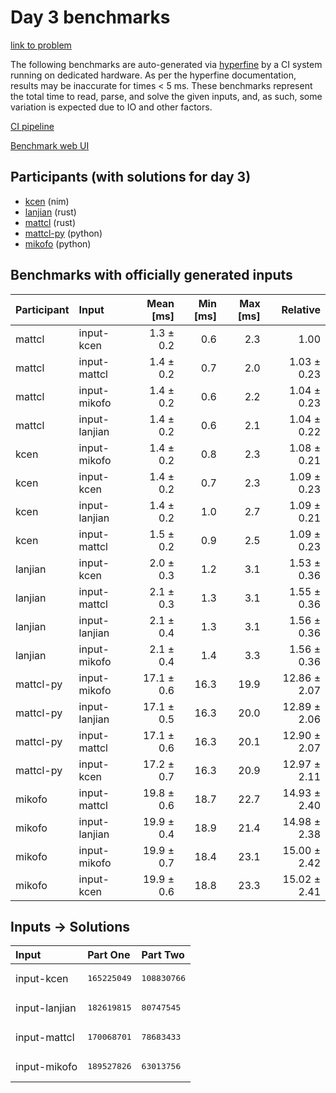 # Day 3 benchmarks

[link to problem](https://adventofcode.com/2024/day/3)

The following benchmarks are auto-generated via
[hyperfine](https://github.com/sharkdp/hyperfine) by a CI system running on
dedicated hardware. As per the hyperfine documentation, results may be
inaccurate for times < 5 ms. These benchmarks represent the total time to read,
parse, and solve the given inputs, and, as such, some variation is expected due
to IO and other factors.

[CI pipeline](http://ci.papercode.net:8080/teams/main/pipelines/aoc2024)

[Benchmark web UI](https://aoc.ancalagon.black)


## Participants (with solutions for day 3)

- [kcen](https://github.com/kcen/aoc2024) (nim)
- [lanjian](https://github.com/lanjian/aoc-2024) (rust)
- [mattcl](https://github.com/mattcl/aoc2024) (rust)
- [mattcl-py](https://github.com/mattcl/aoc2024-py) (python)
- [mikofo](https://github.com/mikofo/aoc2024) (python)


## Benchmarks with officially generated inputs

| Participant | Input | Mean [ms] | Min [ms] | Max [ms] | Relative |
|:---|:---|---:|---:|---:|---:|
| mattcl | input-kcen | 1.3 ± 0.2 | 0.6 | 2.3 | 1.00 |
| mattcl | input-mattcl | 1.4 ± 0.2 | 0.7 | 2.0 | 1.03 ± 0.23 |
| mattcl | input-mikofo | 1.4 ± 0.2 | 0.6 | 2.2 | 1.04 ± 0.23 |
| mattcl | input-lanjian | 1.4 ± 0.2 | 0.6 | 2.1 | 1.04 ± 0.22 |
| kcen | input-mikofo | 1.4 ± 0.2 | 0.8 | 2.3 | 1.08 ± 0.21 |
| kcen | input-kcen | 1.4 ± 0.2 | 0.7 | 2.3 | 1.09 ± 0.23 |
| kcen | input-lanjian | 1.4 ± 0.2 | 1.0 | 2.7 | 1.09 ± 0.21 |
| kcen | input-mattcl | 1.5 ± 0.2 | 0.9 | 2.5 | 1.09 ± 0.23 |
| lanjian | input-kcen | 2.0 ± 0.3 | 1.2 | 3.1 | 1.53 ± 0.36 |
| lanjian | input-mattcl | 2.1 ± 0.3 | 1.3 | 3.1 | 1.55 ± 0.36 |
| lanjian | input-lanjian | 2.1 ± 0.4 | 1.3 | 3.1 | 1.56 ± 0.36 |
| lanjian | input-mikofo | 2.1 ± 0.4 | 1.4 | 3.3 | 1.56 ± 0.36 |
| mattcl-py | input-mikofo | 17.1 ± 0.6 | 16.3 | 19.9 | 12.86 ± 2.07 |
| mattcl-py | input-lanjian | 17.1 ± 0.5 | 16.3 | 20.0 | 12.89 ± 2.06 |
| mattcl-py | input-mattcl | 17.1 ± 0.6 | 16.3 | 20.1 | 12.90 ± 2.07 |
| mattcl-py | input-kcen | 17.2 ± 0.7 | 16.3 | 20.9 | 12.97 ± 2.11 |
| mikofo | input-mattcl | 19.8 ± 0.6 | 18.7 | 22.7 | 14.93 ± 2.40 |
| mikofo | input-lanjian | 19.9 ± 0.4 | 18.9 | 21.4 | 14.98 ± 2.38 |
| mikofo | input-mikofo | 19.9 ± 0.7 | 18.4 | 23.1 | 15.00 ± 2.42 |
| mikofo | input-kcen | 19.9 ± 0.6 | 18.8 | 23.3 | 15.02 ± 2.41 |


## Inputs -> Solutions

| Input | Part One | Part Two |
|:---|:---|:---|
|input-kcen|<pre>165225049</pre>|<pre>108830766</pre>|
|input-lanjian|<pre>182619815</pre>|<pre>80747545</pre>|
|input-mattcl|<pre>170068701</pre>|<pre>78683433</pre>|
|input-mikofo|<pre>189527826</pre>|<pre>63013756</pre>|